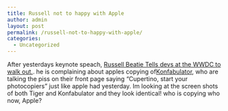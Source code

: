 ```yaml
---
title: Russell not to happy with Apple
author: admin
layout: post
permalink: /russell-not-to-happy-with-apple/
categories:
  - Uncategorized
---
```

After yesterdays keynote speach, [Russell Beatie Tells devs at the WWDC to walk out.][1]. he is complaining about apples copying of[Konfabulator][2], who are talking the piss on their front page saying &#8220;Cupertino, start your photocopiers&#8221; just like apple had yesterday. Im looking at the screen shots of both Tiger and Konfabulator and they look identical! who is copying who now, Apple?

 [1]: http://www.russellbeattie.com/notebook/1007900.html
 [2]: http://www.konfabulator.com/
